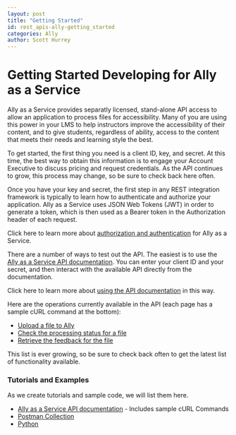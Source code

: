 ```yaml
---
layout: post
title: "Getting Started"
id: rest_apis-ally-getting_started
categories: Ally
author: Scott Hurrey
---
```


# Getting Started Developing for Ally as a Service

Ally as a Service provides separatly licensed, stand-alone API access to allow an application to process files for accessibility. Many of you are using this power in your LMS to help instructors improve the accessibility of their content, and to give students, regardless of ability, access to the content that meets their needs and learning style the best.

To get started, the first thing you need is a client ID, key, and secret. At this time, the best way to obtain this information is to engage your Account Executive to discuss pricing and request credentials. As the API continues to grow, this process may change, so be sure to check back here often.

Once you have your key and secret, the first step in any REST integration framework is typically to learn how to authenticate and authorize your application. Ally as a Service uses JSON Web Tokens (JWT) in order to generate a token, which is then used as a Bearer token in the Authorization header of each request.

Click here to learn more about [authorization and authentication](/rest-apis/ally/auth) for Ally as a Service.

There are a number of ways to test out the API. The easiest is to use the [Ally as a Service API documentation](api). You can enter your client ID and your secret, and then interact with the available API directly from the documentation.

Click here to learn more about [using the API documentation](/rest-apis/ally/about-api-documentation) in this way.

Here are the operations currently available in the API (each page has a sample cURL command at the bottom):

- [Upload a file to Ally](/rest-apis/ally/uploading-files)
- [Check the processing status for a file](/rest-apis/ally/check-status)
- [Retrieve the feedback for the file](/rest-apis/ally/get-feedback)

This list is ever growing, so be sure to check back often to get the latest list of functionality available.

### Tutorials and Examples

As we create tutorials and sample code, we will list them here.

- [Ally as a Service API documentation](https://ally.ac/api/) - Includes sample cURL Commands
- [Postman Collection](https://github.com/blackboard/BBDN-AaaS-Postman)
- [Python](https://github.com/blackboard/BBDN-AaaS-Python)
